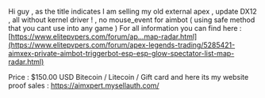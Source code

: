 Hi guy , as the title indicates I am selling my old external apex , update DX12 , all without kernel driver ! , no mouse_event for aimbot ( using safe method that you cant use into any game )
For all information you can find here : [https://www.elitepvpers.com/forum/ap...map-radar.html](https://www.elitepvpers.com/forum/apex-legends-trading/5285421-aimxex-private-aimbot-triggerbot-esp-esp-glow-spectator-list-map-radar.html)

Price : $150.00 USD Bitecoin / Litecoin / Gift card
and here its my website proof sales : https://aimxpert.mysellauth.com/
